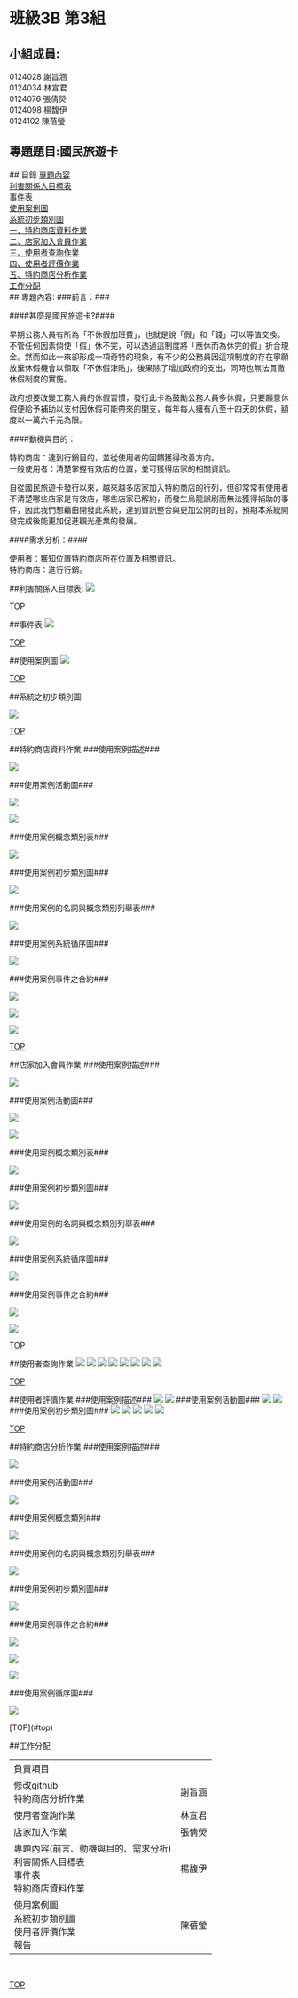 # 班級3B 第3組
## 小組成員:

0124028 謝旨涵    
0124034 林宣君     
0124076 張倩熒     
0124098 楊馥伊     
0124102 陳蓓瑩     

## 專題題目:國民旅遊卡  
##<a name="top"/> 目錄
[專題內容](#1)   
[利害關係人目標表](#2)   
[事件表](#3)   
[使用案例圖](#4)   
[系統初步類別圖](#5)   
[一、特約商店資料作業](#6)   
[二、店家加入會員作業](#7)   
[三、使用者查詢作業](#8)   
[四、使用者評價作業](#9)   
[五、特約商店分析作業](#10)  
[工作分配](#11)  
##<a name="1"/> 專題內容:
###前言：###

####甚麼是國民旅遊卡?####

早期公務人員有所為「不休假加班費」，也就是說「假」和「錢」可以等值交換。不管任何因素倘使「假」休不完，可以透過這制度將「應休而為休完的假」折合現金。然而如此一來卻形成一項奇特的現象，有不少的公務員因這項制度的存在寧願放棄休假機會以領取「不休假津貼」，後果除了增加政府的支出，同時也無法貫徹休假制度的實施。

政府想要改變工務人員的休假習慣，發行此卡為鼓勵公務人員多休假，只要願意休假便給予補助以支付因休假可能帶來的開支，每年每人擁有八至十四天的休假，額度以一萬六千元為限。

####動機與目的：

特約商店：達到行銷目的，並從使用者的回饋獲得改善方向。	    
一般使用者：清楚掌握有效店的位置，並可獲得店家的相關資訊。     

自從國民旅遊卡發行以來，越來越多店家加入特約商店的行列，但卻常常有使用者不清楚哪些店家是有效店，哪些店家已解約，而發生烏龍誤刷而無法獲得補助的事件，因此我們想藉由開發此系統，達到資訊整合與更加公開的目的，預期本系統開發完成後能更加促進觀光產業的發展。

####需求分析：####

使用者：獲知位置特約商店所在位置及相關資訊。  
特約商店：進行行銷。  

##<a name="2"/>利害關係人目標表:
<img src="https://images.plurk.com/NkQwHUZ9jnw3DGh9GotxR.jpg">

[TOP](#top)

##<a name="3"/>事件表
<img src="https://images.plurk.com/2YkVha36VYonbDeaAMYBPR.jpg">

[TOP](#top)

##<a name="4"/>使用案例圖
<img src="https://images.plurk.com/4NwucsEztkpPFk4cCgIjlF.jpg">

[TOP](#top)

##<a name="5"/>系統之初步類別圖

<img src="https://images.plurk.com/3RSmYCTk6zKunvawwl9Dxx.jpg">

[TOP](#top)

##<a name="6"/>特約商店資料作業
###使用案例描述###
<p><img src="https://images.plurk.com/3Cw3ZqSVExrkMkjXzg4bSf.jpg"></p>
###使用案例活動圖###
<p><img src="https://images.plurk.com/1BLISCUrVNMNAUFR5KZ0sZ.jpg"></p>
<p><img src="https://images.plurk.com/2AvQPIRbhXOirbFoySZEct.jpg"></p>
###使用案例概念類別表###
<p><img src="https://images.plurk.com/5zeaV07xHGPbHyoPHUkWPh.jpg"></p>
###使用案例初步類別圖###
<p><img src="https://images.plurk.com/QcauqsKAaGfzTpVWuBtE.jpg"></p>
###使用案例的名詞與概念類別列舉表###
<p><img src="https://images.plurk.com/4mcXV1cKEW92LlfXlTCnhJ.jpg"></p>
###使用案例系統循序圖###
<p><img src="https://images.plurk.com/5BuWj1wMhZFTcGMQHsWzLw.jpg"></p>
###使用案例事件之合約###
<p><img src="https://images.plurk.com/4Vaf43dbAGtPRA0Sb5CofQ.jpg"></p>
<p><img src="https://images.plurk.com/3OG8ZAXMTmV0Vvr10AdpHH.jpg"></p>
<p><img src="https://images.plurk.com/2uo6hNAQDTp7vXNh2MTDEJ.jpg"></p>

[TOP](#top)

##<a name="7"/>店家加入會員作業
###使用案例描述###
<p><img src="https://images.plurk.com/5ig4kgnXKoakzsjwtmaw7f.jpg"></p>
###使用案例活動圖###
<p><img src="https://images.plurk.com/3hQ9CR5CAoR3Tj5wWYQuuA.jpg"></p>
<p><img src="https://images.plurk.com/6T3E4mlWRsn2cjewObhfXC.jpg"></p>
###使用案例概念類別表###
<p><img src="https://images.plurk.com/1Ivhxr6Y8PXyERvIr5tvzO.jpg"></p>
###使用案例初步類別圖###
<p><img src="https://images.plurk.com/4FhW01wZ1giJdYVk35ENKK.jpg"></p>
###使用案例的名詞與概念類別列舉表###
<p><img src="https://images.plurk.com/vpCp3GPO6MN5tOOZEASYw.jpg"></p>
###使用案例系統循序圖###
<p><img src="https://images.plurk.com/6xnqSq6POAyg9sBTgmZ8qw.jpg"></p>
###使用案例事件之合約###
<p><img src="https://images.plurk.com/4qr4zYi47UlrYONNh7TzdL.jpg"></p>
<p><img src="https://images.plurk.com/2byBZr0fhVSLZX965wlVa2.jpg"></p>

[TOP](#top)

##<a name="8"/>使用者查詢作業
<img src="https://images.plurk.com/30CwoaV5vX1VAmvXDim2qY.jpg">
<img src="https://images.plurk.com/wYpyvjfOUiC4rLfihTUkg.jpg">
<img src="https://images.plurk.com/4spyBYvMgK4xItHj88TvDw.jpg">
<img src="https://images.plurk.com/3l1mtHOElFDFOEIKtN7JF9.jpg">
<img src="https://images.plurk.com/qk1c5dg5B1YyuaoGKR9uK.jpg">
<img src="https://images.plurk.com/4KFl4Qmj12O3ocilP60N1o.jpg">
<img src="https://images.plurk.com/1KOkzo1rablw8pTCUxt6RU.jpg">
<img src="https://images.plurk.com/5x1ppyK7LBOWt71kCgzuQF.jpg">

[TOP](#top)

##<a name="9"/>使用者評價作業
###使用案例描述###
<img src="https://images.plurk.com/dFfhU1Q3k1mIFYk5gcY6p.jpg">
<img src="https://images.plurk.com/43YxqXm6oDqcN0DoEC7wOP.jpg">
###使用案例活動圖###
<img src="https://images.plurk.com/t5fLfS5h7QSyvDrAvNkTV.jpg">
<img src="https://images.plurk.com/3ODSIV6SXAlWBQDbf4Cjk1.jpg">
###使用案例初步類別圖###
<img src="https://images.plurk.com/7KVKKSH4G4iCT2yZCLgXpu.jpg">
<img src="https://images.plurk.com/54HeLoKfevhr7Z1efkSt4W.jpg">
<img src="https://images.plurk.com/5mHRwsood44svg2W3kY2s1.jpg">
<img src="https://images.plurk.com/1bSkRf3It0l8hu67D8IAsc.jpg">
<img src="https://images.plurk.com/54VXgOR7pwJ0saOYEaOYRX.jpg">

[TOP](#top)

##<a name="10"/>特約商店分析作業
###使用案例描述###
<p><img src="https://images.plurk.com/5BwbaHWbeGMUi8YB8VpFSY.jpg"></p>
###使用案例活動圖###
<p><img src="https://images.plurk.com/5fZncaNGduZMyqSnu4fTTA.jpg"></p>
###使用案例概念類別###
<p><img src="https://images.plurk.com/1Wrldl3zz7oBx4rdY0SpIC.jpg"></p>
###使用案例的名詞與概念類別列舉表###
<p><img src="https://images.plurk.com/7LEUA1KFLcsQKRFmoBWaJ.jpg"></p>
###使用案例初步類別圖###
<p><img src="https://images.plurk.com/bHHrqSdpbbvOZbrhyWoDH.jpg"></p>
###使用案例事件之合約###
<p><img src="https://images.plurk.com/2FxVlbuBHVgQywfA9NrCtX.jpg"></p>
<p><img src="https://images.plurk.com/5ZwB30Zrlh0seg0QXavPFM.jpg"></p>
<p><img src="https://images.plurk.com/280uaR1mxFkSlNhlvT0eyt.jpg"></p>
###使用案例循序圖###
<p><img src="https://images.plurk.com/5nyVpsqxvFj4wd1BY1DZJ7.jpg"></p>
[TOP](#top)

##<a name="11"/>工作分配

<table style="width:100%">
  <tr>
    <td>負責項目</td>
    <td></td>     
  </tr>
  <tr>
    <td>修改github<br>
        特約商店分析作業<br>
    </td>
    <td>謝旨涵</td>     
  </tr>
  <tr>
    <td>使用者查詢作業</td>
    <td>林宣君</td>     
  </tr>
  <tr>
    <td>店家加入作業</td>
    <td>張倩熒</td>     
  </tr>
  <tr>
    <td>專題內容(前言、動機與目的、需求分析)<br>
        利害關係人目標表<br>
        事件表<br>
        特約商店資料作業<br>
    </td>
    <td>楊馥伊</td>     
  </tr>
  <tr>
    <td>使用案例圖<br>
        系統初步類別圖<br>
        使用者評價作業<br>
        報告<br>
    </td>
    <td>陳蓓瑩</td>     
  </tr>
</table>
<br>

[TOP](#top)


